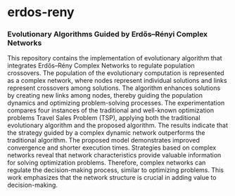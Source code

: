 # erdos-reny
<h3>Evolutionary Algorithms Guided by Erdős–Rényi Complex Networks</h3>
This repository contains the implementation of evolutionary algorithm that integrates Erdős–Rény Complex Networks to regulate population crossovers. The population of the evolutionary computation is represented as a complex network, where nodes represent individual solutions and links represent crossovers among solutions. The algorithm enhances solutions by creating new links among nodes, thereby guiding the population dynamics and optimizing problem-solving processes. The experimentation compares four instances of the traditional and well-known optimization problems Travel Sales Problem (TSP), applying both the traditional evolutionary algorithm and the proposed algorithm. The results indicate that the strategy guided by a complex dynamic network outperforms the traditional algorithm. The proposed model demonstrates improved convergence and shorter execution times. Strategies based on complex networks reveal that network characteristics provide valuable information for solving optimization problems. Therefore, complex networks can regulate the decision-making process, similar to optimizing problems. This work emphasizes that the network structure is crucial in adding value to decision-making.
